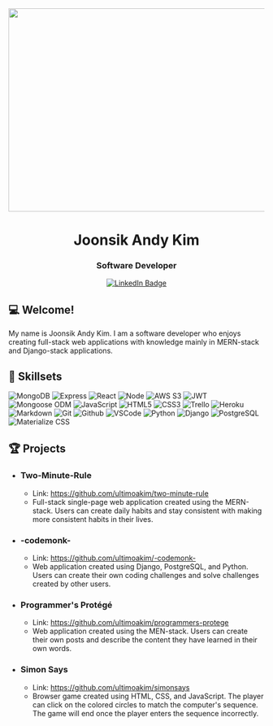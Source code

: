 <div id="header" align="center">

  <img src="https://i.imgur.com/MJ5RzcQ.jpg" width="800" height="400">

</div>

<div id="description" align="center">

# Joonsik Andy Kim
### Software Developer

[![LinkedIn Badge](https://img.shields.io/badge/-@ultimoakim-blue?style=flat&logo=Linkedin&logoColor=black)](https://www.linkedin.com/in/ultimoakim/)

</div>

## :computer: Welcome!
My name is Joonsik Andy Kim. I am a software developer who enjoys creating full-stack web applications with knowledge mainly in MERN-stack and Django-stack applications. 

## :wrench: Skillsets

![MongoDB](https://img.shields.io/badge/-MongoDB-05122A?style=flat&logo=mongodb)
![Express](https://img.shields.io/badge/-Express-05122A?style=flat&logo=express)
![React](https://img.shields.io/badge/-React-05122A?style=flat&logo=react)
![Node](https://img.shields.io/badge/-Node.js-05122A?style=flat&logo=node.js)
![AWS S3](https://img.shields.io/badge/-AWS_S3-05122A?style=flat&logo=amazons3)
![JWT](https://img.shields.io/badge/-JSON_Web_Tokens-05122A?style=flat&logo=jsonwebtokens)
![Mongoose ODM](https://img.shields.io/badge/-Mongoose_ODM-05122A?style=flat&logo=mongodb)
![JavaScript](https://img.shields.io/badge/-JavaScript-05122A?style=flat&logo=javascript)
![HTML5](https://img.shields.io/badge/-HTML5-05122A?style=flat&logo=html5)
![CSS3](https://img.shields.io/badge/-CSS-05122A?style=flat&logo=css3)
![Trello](https://img.shields.io/badge/-Trello-05122A?style=flat&logo=trello)
![Heroku](https://img.shields.io/badge/-Heroku-05122A?style=flat&logo=heroku)
![Markdown](https://img.shields.io/badge/-Markdown-05122A?style=flat&logo=markdown)
![Git](https://img.shields.io/badge/-Git-05122A?style=flat&logo=git)
![Github](https://img.shields.io/badge/-GitHub-05122A?style=flat&logo=github)
![VSCode](https://img.shields.io/badge/-VS_Code-05122A?style=flat&logo=visualstudio)
![Python](https://img.shields.io/badge/-Python-05122A?style=flat&logo=python)
![Django](https://img.shields.io/badge/-Django-05122A?style=flat&logo=django)
![PostgreSQL](https://img.shields.io/badge/-PostgreSQL-05122A?style=flat&logo=postgresql)
![Materialize CSS](https://img.shields.io/badge/-Materialize_CSS-05122A?style=flat&logo=materialdesign)

## :trophy: Projects

* ### Two-Minute-Rule
    * Link: https://github.com/ultimoakim/two-minute-rule
    * Full-stack single-page web application created using the MERN-stack. Users can create daily habits and stay consistent with making more consistent habits in their lives.

* ### -codemonk-
    * Link: https://github.com/ultimoakim/-codemonk-
    * Web application created using Django, PostgreSQL, and Python. Users can create their own coding challenges and solve challenges created by other users.

* ### Programmer's Protégé
    * Link: https://github.com/ultimoakim/programmers-protege
    * Web application created using the MEN-stack. Users can create their own posts and describe the content they have learned in their own words.

* ### Simon Says
    * Link: https://github.com/ultimoakim/simonsays
    * Browser game created using HTML, CSS, and JavaScript. The player can click on the colored circles to match the computer's sequence. The game will end once the player enters the sequence incorrectly.


<!--
**ultimoakim/ultimoakim** is a ✨ _special_ ✨ repository because its `README.md` (this file) appears on your GitHub profile.

Here are some ideas to get you started:

- 🔭 I’m currently working on ...
- 🌱 I’m currently learning ...
- 👯 I’m looking to collaborate on ...
- 🤔 I’m looking for help with ...
- 💬 Ask me about ...
- 📫 How to reach me: ...
- 😄 Pronouns: ...
- ⚡ Fun fact: ...
-->
